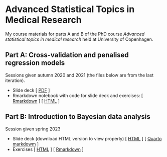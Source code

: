 # Advanced Statistical Topics in Medical Research

My course materials for parts A and B of the PhD course *Advanced statistical topics in medical research* held at University of Copenhagen. 

## Part A: Cross-validation and penalised regression models
Sessions given autumn 2020 and 2021 (the files below are from the last iteration).

- Slide deck [ [PDF](cv_regureg/E21_adv_stats_topics_ptA_slide_deck_day4.pdf) ]
- Rmarkdown notebook with code for slide deck and exercises: [ [Rmarkdown](cv_regureg/Code-for-slide-deck-on-penalised-and-cross-validation.Rmd) ] [ [HTML](https://htmlpreview.github.io/?https://github.com/epiben/course_adv_stats_ucph/blob/main/cv_regureg/Code-for-slide-deck-on-penalised-and-cross-validation.html) ]

## Part B: Introduction to Bayesian data analysis
Session given spring 2023

- Slide deck (download HTML version to view properly) [ [HTML](bayesian/slide_deck.html) ] [ [Quarto markdowm](bayesian/slide_deck.qmd) ]
- Exercises [ [HTML](https://htmlpreview.github.io/?https://github.com/epiben/course_adv_stats_ucph/blob/main/bayesian/exercises.html) ] [ [Rmarkdown](bayesian/exercises.Rmd) ]